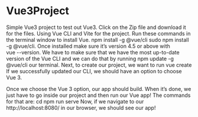 # Vue3Project
Simple Vue3 project to test out Vue3. 
Click on the Zip file and download it for the files.
Using Vue CLI and Vite for the project. 
Run these commands in the terminal window to install Vue. 
npm install -g @vue/cli 
sudo npm install -g @vue/cli.
Once installed make sure it’s version 4.5 or above with  
vue --version. 
We have to make sure that we have the most up-to-date version of the Vue CLI and we can do that by running npm update -g @vue/cli our terminal.
Next, to create our project, we want to run vue create <PROJECT-NAME>
If we successfully updated our CLI, we should have an option to choose Vue 3.

Once we choose the Vue 3 option, our app should build. When it’s done, we just have to go inside our project and then run our Vue app! The commands for that are:
cd <PROJECT-NAME>
npm run serve
Now, if we navigate to our http://localhost:8080/ in our browser, we should see our app!
